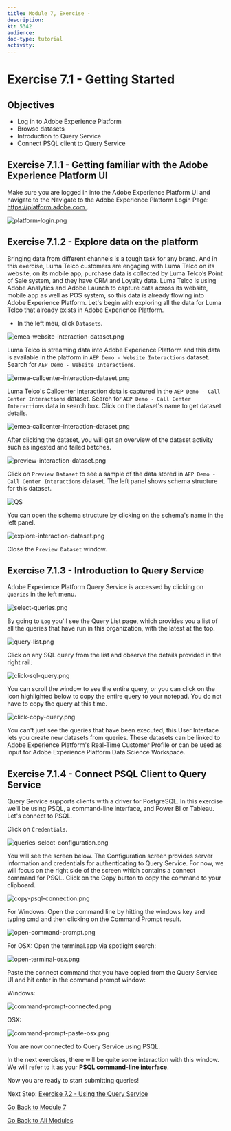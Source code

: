 ```yaml
---
title: Module 7, Exercise - 
description: 
kt: 5342
audience: 
doc-type: tutorial
activity: 
---
```


# Exercise 7.1 - Getting Started

## Objectives

- Log in to Adobe Experience Platform
- Browse datasets
- Introduction to Query Service
- Connect PSQL client to Query Service

## Exercise 7.1.1 - Getting familiar with the Adobe Experience Platform UI

Make sure you are logged in into the Adobe Experience Platform UI and navigate to the Navigate to the Adobe Experience Platform Login Page: [https://platform.adobe.com
](https://platform.adobe.com).

![platform-login.png](./images/platform-login.png)

## Exercise 7.1.2 - Explore data on the platform

Bringing data from different channels is a tough task for any brand. And in this exercise, Luma Telco customers are engaging with Luma Telco on its website, on its mobile app, purchase data is collected by Luma Telco’s Point of Sale system, and they have CRM and Loyalty data. Luma Telco is using Adobe Analytics and Adobe Launch to capture data across its website, mobile app as well as POS system, so this data is already flowing into Adobe Experience Platform. Let's begin with exploring all the data for Luma Telco that already exists in Adobe Experience Platform.

- In the left meu, click ``Datasets``.

![emea-website-interaction-dataset.png](./images/emea-website-interaction-dataset.png)

Luma Telco is streaming data into Adobe Experience Platform and this data is available in the platform in ``AEP Demo - Website Interactions`` dataset. Search for ``AEP Demo - Website Interactions``.

![emea-callcenter-interaction-dataset.png](./images/emea-website-interaction-dataset1.png)

Luma Telco's Callcenter Interaction data is captured in the ``AEP Demo - Call Center Interactions`` dataset. Search for ``AEP Demo - Call Center Interactions`` data in search box. Click on the dataset's name to get dataset details.

![emea-callcenter-interaction-dataset.png](./images/emea-callcenter-interaction-dataset.png)

After clicking the dataset, you will get an overview of the dataset activity such as ingested and failed batches.

![preview-interaction-dataset.png](./images/preview-interaction-dataset.png)

Click on ``Preview Dataset`` to see a sample of the data stored in ``AEP Demo - Call Center Interactions`` dataset. The left panel shows schema structure for this dataset.

![QS](./images/previewds.png)

You can open the schema structure by clicking on the schema's name in the left panel.

![explore-interaction-dataset.png](./images/explore-interaction-dataset.png)

Close the ``Preview Dataset`` window.

## Exercise 7.1.3 - Introduction to Query Service

Adobe Experience Platform Query Service is accessed by clicking on ``Queries`` in the left menu.

![select-queries.png](./images/select-queries.png)

By going to ``Log`` you'll see the Query List page, which provides you a list of all the queries that have run in this organization, with the latest at the top.

![query-list.png](./images/query-list.png)

Click on any SQL query from the list and observe the details provided in the right rail.

![click-sql-query.png](./images/click-sql-query.png)

You can scroll the window to see the entire query, or you can click on the icon highlighted below to copy the entire query to your notepad. You do not have to copy the query at this time.

![click-copy-query.png](./images/click-copy-query.png)

You can't just see the queries that have been executed, this User Interface lets you create new datasets from queries. These datasets can be linked to Adobe Experience Platform's Real-Time Customer Profile or can be used as input for Adobe Experience Platform Data Science Workspace.

## Exercise 7.1.4 - Connect PSQL Client to Query Service

Query Service supports clients with a driver for PostgreSQL. In this exercise we'll be using PSQL, a command-line interface, and Power BI or Tableau. Let's connect to PSQL.

Click on ``Credentials``.

![queries-select-configuration.png](./images/queries-select-configuration.png)

You will see the screen below. The Configuration screen provides server information and credentials for authenticating to Query Service. For now, we will focus on the right side of the screen which contains a connect command for PSQL. Click on the Copy button to copy the command to your clipboard.

![copy-psql-connection.png](./images/copy-psql-connection.png)

For Windows: Open the command line by hitting the windows key and typing cmd  and then clicking on the Command Prompt result.

![open-command-prompt.png](./images/open-command-prompt.png)

For OSX: Open the terminal.app via spotlight search:

![open-terminal-osx.png](./images/open-terminal-osx.png)

Paste the connect command that you have copied from the Query Service UI and hit enter in the command prompt window:

Windows:

![command-prompt-connected.png](./images/command-prompt-connected.png)

OSX:

![command-prompt-paste-osx.png](./images/command-prompt-paste-osx.png)

You are now connected to Query Service using PSQL.

In the next exercises, there will be quite some interaction with this window. We will refer to it as your **PSQL command-line interface**.

Now you are ready to start submitting queries!

Next Step: [Exercise 7.2 - Using the Query Service](./ex2.md)

[Go Back to Module 7](./README.md)

[Go Back to All Modules](../../README.md)
